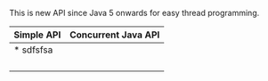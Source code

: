 This is new API since Java 5 onwards for easy thread programming.

| Simple API | Concurrent Java API |
| :--- | :--- |
| \* sdfsfsa |  |
|  |  |
|  |  |
|  |  |
|  |  |



